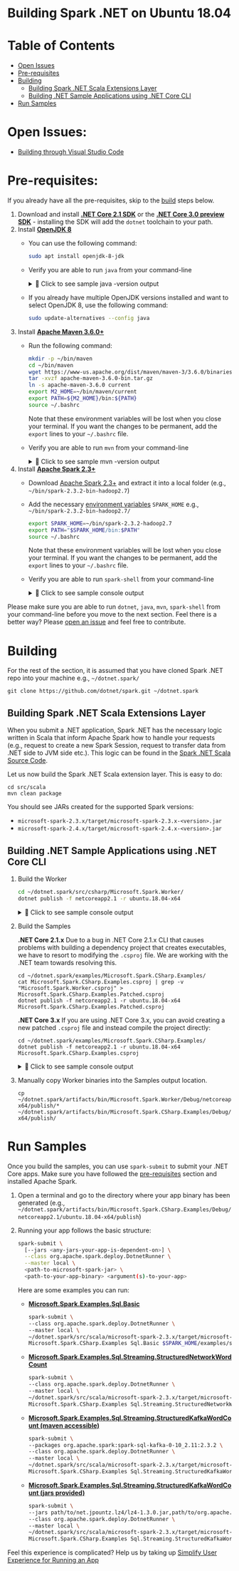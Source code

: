 Building Spark .NET on Ubuntu 18.04
==========================

# Table of Contents
- [Open Issues](#open-issues)
- [Pre-requisites](#pre-requisites)
- [Building](#building)
  - [Building Spark .NET Scala Extensions Layer](#building-spark-net-scala-extensions-layer)
  - [Building .NET Sample Applications using .NET Core CLI](#building-net-sample-applications-using-net-core-cli)
- [Run Samples](#run-samples)

# Open Issues:
- [Building through Visual Studio Code]()

# Pre-requisites:

If you already have all the pre-requisites, skip to the [build](ubuntu-instructions.md#building) steps below.

  1. Download and install **[.NET Core 2.1 SDK](https://dotnet.microsoft.com/download/dotnet-core/2.1)** or the **[.NET Core 3.0 preview SDK](https://dotnet.microsoft.com/download/dotnet-core/3.0)** - installing the SDK will add the `dotnet` toolchain to your path.
  2. Install **[OpenJDK 8](https://openjdk.java.net/install/)** 
     - You can use the following command:
       ```bash
       sudo apt install openjdk-8-jdk
       ```
     - Verify you are able to run `java` from your command-line
       <details>
       <summary>&#x1F4D9; Click to see sample java -version output</summary>
       
       ```
       openjdk version "1.8.0_191"
       OpenJDK Runtime Environment (build 1.8.0_191-8u191-b12-2ubuntu0.18.04.1-b12)
       OpenJDK 64-Bit Server VM (build 25.191-b12, mixed mode)
       ```
     - If you already have multiple OpenJDK versions installed and want to select OpenJDK 8, use the following command:
       ```bash
       sudo update-alternatives --config java
       ```
  3. Install **[Apache Maven 3.6.0+](https://maven.apache.org/download.cgi)**
     - Run the following command:
       ```bash
       mkdir -p ~/bin/maven
       cd ~/bin/maven
       wget https://www-us.apache.org/dist/maven/maven-3/3.6.0/binaries/apache-maven-3.6.0-bin.tar.gz
       tar -xvzf apache-maven-3.6.0-bin.tar.gz
       ln -s apache-maven-3.6.0 current
       export M2_HOME=~/bin/maven/current
       export PATH=${M2_HOME}/bin:${PATH}
       source ~/.bashrc
       ```
       
       Note that these environment variables will be lost when you close your terminal. If you want the changes to be permanent, add the `export` lines to your `~/.bashrc` file.
     - Verify you are able to run `mvn` from your command-line
       <details>
       <summary>&#x1F4D9; Click to see sample mvn -version output</summary>
       
       ```
       Apache Maven 3.6.0 (97c98ec64a1fdfee7767ce5ffb20918da4f719f3; 2018-10-24T18:41:47Z)
       Maven home: ~/bin/apache-maven-3.6.0
       Java version: 1.8.0_191, vendor: Oracle Corporation, runtime: /usr/lib/jvm/java-8-openjdk-amd64/jre
       Default locale: en, platform encoding: UTF-8
       OS name: "linux", version: "4.4.0-17763-microsoft", arch: "amd64", family: "unix"
       ```
  4. Install **[Apache Spark 2.3+](https://spark.apache.org/downloads.html)**
     - Download [Apache Spark 2.3+](https://spark.apache.org/downloads.html) and extract it into a local folder (e.g., `~/bin/spark-2.3.2-bin-hadoop2.7`)
     - Add the necessary [environment variables](https://www.java.com/en/download/help/path.xml) `SPARK_HOME` e.g., `~/bin/spark-2.3.2-bin-hadoop2.7/`
       ```bash
       export SPARK_HOME=~/bin/spark-2.3.2-hadoop2.7
       export PATH="$SPARK_HOME/bin:$PATH"
       source ~/.bashrc
       ```
       
       Note that these environment variables will be lost when you close your terminal. If you want the changes to be permanent, add the `export` lines to your `~/.bashrc` file.
     - Verify you are able to run `spark-shell` from your command-line
        <details>
        <summary>&#x1F4D9; Click to see sample console output</summary>
        
        ```
        Welcome to
              ____              __
             / __/__  ___ _____/ /__
            _\ \/ _ \/ _ `/ __/  '_/
           /___/ .__/\_,_/_/ /_/\_\   version 2.3.2
              /_/

        Using Scala version 2.11.8 (Java HotSpot(TM) 64-Bit Server VM, Java 1.8.0_201)
        Type in expressions to have them evaluated.
        Type :help for more information.

        scala> sc
        res0: org.apache.spark.SparkContext = org.apache.spark.SparkContext@6eaa6b0c
        ```
                   
        </details>

Please make sure you are able to run `dotnet`, `java`, `mvn`, `spark-shell` from your command-line before you move to the next section. Feel there is a better way? Please [open an issue](https://github.com/dotnet/spark/issues) and feel free to contribute.

# Building

For the rest of the section, it is assumed that you have cloned Spark .NET repo into your machine e.g., `~/dotnet.spark/`

```
git clone https://github.com/dotnet/spark.git ~/dotnet.spark
```

## Building Spark .NET Scala Extensions Layer

When you submit a .NET application, Spark .NET has the necessary logic written in Scala that inform Apache Spark how to handle your requests (e.g., request to create a new Spark Session, request to transfer data from .NET side to JVM side etc.). This logic can be found in the [Spark .NET Scala Source Code](../../../src/scala).

Let us now build the Spark .NET Scala extension layer. This is easy to do:

```
cd src/scala
mvn clean package 
```
You should see JARs created for the supported Spark versions:
* `microsoft-spark-2.3.x/target/microsoft-spark-2.3.x-<version>.jar`
* `microsoft-spark-2.4.x/target/microsoft-spark-2.4.x-<version>.jar`

## Building .NET Sample Applications using .NET Core CLI

  1. Build the Worker
       ```bash
       cd ~/dotnet.spark/src/csharp/Microsoft.Spark.Worker/
       dotnet publish -f netcoreapp2.1 -r ubuntu.18.04-x64
       ```
       <details>
       <summary>&#x1F4D9; Click to see sample console output</summary>
        
       ```
       user@machine:/home/user/dotnet.spark/src/csharp/Microsoft.Spark.Worker$ dotnet publish -f netcoreapp2.1 -r ubuntu.18.04-x64

       Welcome to .NET Core!
       ---------------------
       Learn more about .NET Core: https://aka.ms/dotnet-docs
       Use 'dotnet --help' to see available commands or visit: https://aka.ms/dotnet-cli-docs

       ...
       output omitted
       ...
       
       Restore completed in 20.09 sec for /home/user/dotnet.spark/src/csharp/Microsoft.Spark/Microsoft.Spark.csproj.
       Installing runtime.linux-x64.Microsoft.NETCore.DotNetAppHost 2.1.9.
       Installing runtime.linux-x64.Microsoft.NETCore.DotNetHostResolver 2.1.9.
       Installing runtime.linux-x64.Microsoft.NETCore.DotNetHostPolicy 2.1.9.
       Installing runtime.linux-x64.Microsoft.NETCore.App 2.1.9.
       Generating MSBuild file /home/user/dotnet.spark/src/csharp/Microsoft.Spark.Worker/obj/Microsoft.Spark.Worker.csproj.nuget.g.props.
       Generating MSBuild file /home/user/dotnet.spark/src/csharp/Microsoft.Spark.Worker/obj/Microsoft.Spark.Worker.csproj.nuget.g.targets.
       Restore completed in 37.09 sec for /home/user/dotnet.spark/src/csharp/Microsoft.Spark.Worker/Microsoft.Spark.Worker.csproj.
       Microsoft.Spark -> /home/user/dotnet.spark/src/csharp/Microsoft.Spark/bin/Debug/netstandard2.0/Microsoft.Spark.dll
       Microsoft.Spark.Worker -> /home/user/dotnet.spark/src/csharp/Microsoft.Spark.Worker/bin/Debug/netcoreapp2.1/ubuntu.18.04-x64/Microsoft.Spark.Worker.dll
       Microsoft.Spark.Worker -> /home/user/dotnet.spark/src/csharp/Microsoft.Spark.Worker/bin/Debug/netcoreapp2.1/ubuntu.18.04-x64/publish/
       ```
       
       </details>
  2. Build the Samples
  
      **.NET Core 2.1.x**
      Due to a bug in .NET Core 2.1.x CLI that causes problems with building a dependency project that creates executables, we have to resort to modifying the `.csproj` file. We are working with the .NET team towards resolving this.
      ```
      cd ~/dotnet.spark/examples/Microsoft.Spark.CSharp.Examples/
      cat Microsoft.Spark.CSharp.Examples.csproj | grep -v "Microsoft.Spark.Worker.csproj" > Microsoft.Spark.CSharp.Examples.Patched.csproj
      dotnet publish -f netcoreapp2.1 -r ubuntu.18.04-x64 Microsoft.Spark.CSharp.Examples.Patched.csproj
      ```
      
      **.NET Core 3.x**
      If you are using .NET Core 3.x, you can avoid creating a new patched `.csproj` file and instead compile the project directly:
      ```
      cd ~/dotnet.spark/examples/Microsoft.Spark.CSharp.Examples/
      dotnet publish -f netcoreapp2.1 -r ubuntu.18.04-x64 Microsoft.Spark.CSharp.Examples.csproj
      ```
      
      <details>
      <summary>&#x1F4D9; Click to see sample console output</summary>
        
      ```
      user@machine:/home/user/dotnet.spark/examples/Microsoft.Spark.CSharp.Examples$ dotnet publish -f netcoreapp2.1 -r ubuntu.18.04-x64 Microsoft.Spark.CSharp.Examples.Patched.csproj
      Microsoft (R) Build Engine version 15.9.20+g88f5fadfbe for .NET Core
      Copyright (C) Microsoft Corporation. All rights reserved.

        Restoring packages for /home/user/dotnet.spark/examples/Microsoft.Spark.CSharp.Examples/Microsoft.Spark.CSharp.Examples.Patched.csproj...
        Restore completed in 53 ms for /home/user/dotnet.spark/src/csharp/Microsoft.Spark/Microsoft.Spark.csproj.
        Generating MSBuild file /home/user/dotnet.spark/examples/Microsoft.Spark.CSharp.Examples/obj/Microsoft.Spark.CSharp.Examples.Patched.csproj.nuget.g.props.
        Generating MSBuild file /home/user/dotnet.spark/examples/Microsoft.Spark.CSharp.Examples/obj/Microsoft.Spark.CSharp.Examples.Patched.csproj.nuget.g.targets.
        Restore completed in 305.72 ms for /home/user/dotnet.spark/examples/Microsoft.Spark.CSharp.Examples/Microsoft.Spark.CSharp.Examples.Patched.csproj.
        Microsoft.Spark -> /home/user/dotnet.spark/src/csharp/Microsoft.Spark/bin/Debug/netstandard2.0/Microsoft.Spark.dll
        Microsoft.Spark.CSharp.Examples.Patched -> /home/user/dotnet.spark/examples/Microsoft.Spark.CSharp.Examples/bin/Debug/netcoreapp2.1/ubuntu.18.04-x64/Microsoft.Spark.CSharp.Examples.dll
        Microsoft.Spark.CSharp.Examples.Patched -> /home/user/dotnet.spark/examples/Microsoft.Spark.CSharp.Examples/bin/Debug/netcoreapp2.1/ubuntu.18.04-x64/publish/       
     ```
     
     </details>
  3. Manually copy Worker binaries into the Samples output location. 
     ```
     cp ~/dotnet.spark/artifacts/bin/Microsoft.Spark.Worker/Debug/netcoreapp2.1/ubuntu.18.04-x64/publish/* ~/dotnet.spark/artifacts/bin/Microsoft.Spark.CSharp.Examples/Debug/netcoreapp2.1/ubuntu.18.04-x64/publish/
     ```

# Run Samples

Once you build the samples, you can use `spark-submit` to submit your .NET Core apps. Make sure you have followed the [pre-requisites](#pre-requisites) section and installed Apache Spark.

  1. Open a terminal and go to the directory where your app binary has been generated (e.g., `~/dotnet.spark/artifacts/bin/Microsoft.Spark.CSharp.Examples/Debug/netcoreapp2.1/ubuntu.18.04-x64/publish`)
  2. Running your app follows the basic structure:
     ```bash
     spark-submit \
       [--jars <any-jars-your-app-is-dependent-on>] \
       --class org.apache.spark.deploy.DotnetRunner \
       --master local \
       <path-to-microsoft-spark-jar> \
       <path-to-your-app-binary> <argument(s)-to-your-app>
     ```

     Here are some examples you can run:
     - **[Microsoft.Spark.Examples.Sql.Basic](../../examples/Microsoft.Spark.CSharp.Examples/Sql/Basic.cs)**
         ```bash
         spark-submit \
         --class org.apache.spark.deploy.DotnetRunner \
         --master local \
         ~/dotnet.spark/src/scala/microsoft-spark-2.3.x/target/microsoft-spark-2.3.x-1.0.0-alpha.jar \
         Microsoft.Spark.CSharp.Examples Sql.Basic $SPARK_HOME/examples/src/main/resources/people.json
         ```
     - **[Microsoft.Spark.Examples.Sql.Streaming.StructuredNetworkWordCount](../../examples/Microsoft.Spark.CSharp.Examples/Sql/Streaming/StructuredNetworkWordCount.cs)**
         ```bash
         spark-submit \
         --class org.apache.spark.deploy.DotnetRunner \
         --master local \
         ~/dotnet.spark/src/scala/microsoft-spark-2.3.x/target/microsoft-spark-2.3.x-1.0.0-alpha.jar \
         Microsoft.Spark.CSharp.Examples Sql.Streaming.StructuredNetworkWordCount localhost 9999
         ```
     - **[Microsoft.Spark.Examples.Sql.Streaming.StructuredKafkaWordCount (maven accessible)](../../examples/Microsoft.Spark.CSharp.Examples/Sql/Streaming/StructuredKafkaWordCount.cs)**
         ```bash
         spark-submit \
         --packages org.apache.spark:spark-sql-kafka-0-10_2.11:2.3.2 \
         --class org.apache.spark.deploy.DotnetRunner \
         --master local \
         ~/dotnet.spark/src/scala/microsoft-spark-2.3.x/target/microsoft-spark-2.3.x-1.0.0-alpha.jar \
         Microsoft.Spark.CSharp.Examples Sql.Streaming.StructuredKafkaWordCount localhost:9092 subscribe test
         ```
     - **[Microsoft.Spark.Examples.Sql.Streaming.StructuredKafkaWordCount (jars provided)](../../examples/Microsoft.Spark.CSharp.Examples/Sql/Streaming/StructuredKafkaWordCount.cs)**
         ```bash
         spark-submit \
         --jars path/to/net.jpountz.lz4/lz4-1.3.0.jar,path/to/org.apache.kafka/kafka-clients-0.10.0.1.jar,path/to/org.apache.spark/spark-sql-kafka-0-10_2.11-2.3.2.jar,`path/to/org.slf4j/slf4j-api-1.7.6.jar,path/to/org.spark-project.spark/unused-1.0.0.jar,path/to/org.xerial.snappy/snappy-java-1.1.2.6.jar \
         --class org.apache.spark.deploy.DotnetRunner \
         --master local \
         ~/dotnet.spark/src/scala/microsoft-spark-2.3.x/target/microsoft-spark-2.3.x-1.0.0-alpha.jar \
         Microsoft.Spark.CSharp.Examples Sql.Streaming.StructuredKafkaWordCount localhost:9092 subscribe test
          ```

Feel this experience is complicated? Help us by taking up [Simplify User Experience for Running an App](https://github.com/dotnet/spark/issues/6)
